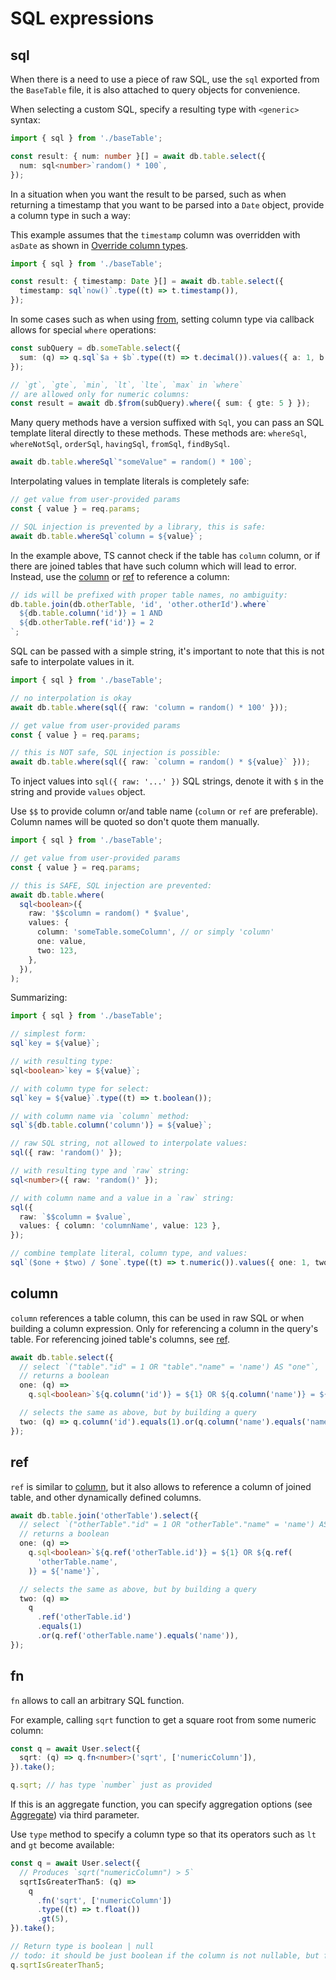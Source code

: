 # SQL expressions

## sql

[//]: # 'has JSDoc'

When there is a need to use a piece of raw SQL, use the `sql` exported from the `BaseTable` file, it is also attached to query objects for convenience.

When selecting a custom SQL, specify a resulting type with `<generic>` syntax:

```ts
import { sql } from './baseTable';

const result: { num: number }[] = await db.table.select({
  num: sql<number>`random() * 100`,
});
```

In a situation when you want the result to be parsed, such as when returning a timestamp that you want to be parsed into a `Date` object, provide a column type in such a way:

This example assumes that the `timestamp` column was overridden with `asDate` as shown in [Override column types](/guide/columns-overview#override-column-types).

```ts
import { sql } from './baseTable';

const result: { timestamp: Date }[] = await db.table.select({
  timestamp: sql`now()`.type((t) => t.timestamp()),
});
```

In some cases such as when using [from](/guide/orm-and-query-builder#from), setting column type via callback allows for special `where` operations:

```ts
const subQuery = db.someTable.select({
  sum: (q) => q.sql`$a + $b`.type((t) => t.decimal()).values({ a: 1, b: 2 }),
});

// `gt`, `gte`, `min`, `lt`, `lte`, `max` in `where`
// are allowed only for numeric columns:
const result = await db.$from(subQuery).where({ sum: { gte: 5 } });
```

Many query methods have a version suffixed with `Sql`, you can pass an SQL template literal directly to these methods.
These methods are: `whereSql`, `whereNotSql`, `orderSql`, `havingSql`, `fromSql`, `findBySql`.

```ts
await db.table.whereSql`"someValue" = random() * 100`;
```

Interpolating values in template literals is completely safe:

```ts
// get value from user-provided params
const { value } = req.params;

// SQL injection is prevented by a library, this is safe:
await db.table.whereSql`column = ${value}`;
```

In the example above, TS cannot check if the table has `column` column, or if there are joined tables that have such column which will lead to error.
Instead, use the [column](/guide/sql-expressions#column) or [ref](/guide/sql-expressions#ref) to reference a column:

```ts
// ids will be prefixed with proper table names, no ambiguity:
db.table.join(db.otherTable, 'id', 'other.otherId').where`
  ${db.table.column('id')} = 1 AND
  ${db.otherTable.ref('id')} = 2
`;
```

SQL can be passed with a simple string, it's important to note that this is not safe to interpolate values in it.

```ts
import { sql } from './baseTable';

// no interpolation is okay
await db.table.where(sql({ raw: 'column = random() * 100' }));

// get value from user-provided params
const { value } = req.params;

// this is NOT safe, SQL injection is possible:
await db.table.where(sql({ raw: `column = random() * ${value}` }));
```

To inject values into `sql({ raw: '...' })` SQL strings, denote it with `$` in the string and provide `values` object.

Use `$$` to provide column or/and table name (`column` or `ref` are preferable). Column names will be quoted so don't quote them manually.

```ts
import { sql } from './baseTable';

// get value from user-provided params
const { value } = req.params;

// this is SAFE, SQL injection are prevented:
await db.table.where(
  sql<boolean>({
    raw: '$$column = random() * $value',
    values: {
      column: 'someTable.someColumn', // or simply 'column'
      one: value,
      two: 123,
    },
  }),
);
```

Summarizing:

```ts
import { sql } from './baseTable';

// simplest form:
sql`key = ${value}`;

// with resulting type:
sql<boolean>`key = ${value}`;

// with column type for select:
sql`key = ${value}`.type((t) => t.boolean());

// with column name via `column` method:
sql`${db.table.column('column')} = ${value}`;

// raw SQL string, not allowed to interpolate values:
sql({ raw: 'random()' });

// with resulting type and `raw` string:
sql<number>({ raw: 'random()' });

// with column name and a value in a `raw` string:
sql({
  raw: `$$column = $value`,
  values: { column: 'columnName', value: 123 },
});

// combine template literal, column type, and values:
sql`($one + $two) / $one`.type((t) => t.numeric()).values({ one: 1, two: 2 });
```

## column

[//]: # 'has JSDoc'

`column` references a table column, this can be used in raw SQL or when building a column expression.
Only for referencing a column in the query's table. For referencing joined table's columns, see [ref](#ref).

```ts
await db.table.select({
  // select `("table"."id" = 1 OR "table"."name" = 'name') AS "one"`,
  // returns a boolean
  one: (q) =>
    q.sql<boolean>`${q.column('id')} = ${1} OR ${q.column('name')} = ${'name'}`,

  // selects the same as above, but by building a query
  two: (q) => q.column('id').equals(1).or(q.column('name').equals('name')),
});
```

## ref

[//]: # 'has JSDoc'

`ref` is similar to [column](#column), but it also allows to reference a column of joined table,
and other dynamically defined columns.

```ts
await db.table.join('otherTable').select({
  // select `("otherTable"."id" = 1 OR "otherTable"."name" = 'name') AS "one"`,
  // returns a boolean
  one: (q) =>
    q.sql<boolean>`${q.ref('otherTable.id')} = ${1} OR ${q.ref(
      'otherTable.name',
    )} = ${'name'}`,

  // selects the same as above, but by building a query
  two: (q) =>
    q
      .ref('otherTable.id')
      .equals(1)
      .or(q.ref('otherTable.name').equals('name')),
});
```

## fn

[//]: # 'has JSDoc'

`fn` allows to call an arbitrary SQL function.

For example, calling `sqrt` function to get a square root from some numeric column:

```ts
const q = await User.select({
  sqrt: (q) => q.fn<number>('sqrt', ['numericColumn']),
}).take();

q.sqrt; // has type `number` just as provided
```

If this is an aggregate function, you can specify aggregation options (see [Aggregate](/guide/aggregate)) via third parameter.

Use `type` method to specify a column type so that its operators such as `lt` and `gt` become available:

```ts
const q = await User.select({
  // Produces `sqrt("numericColumn") > 5`
  sqrtIsGreaterThan5: (q) =>
    q
      .fn('sqrt', ['numericColumn'])
      .type((t) => t.float())
      .gt(5),
}).take();

// Return type is boolean | null
// todo: it should be just boolean if the column is not nullable, but for now it's always nullable
q.sqrtIsGreaterThan5;
```
